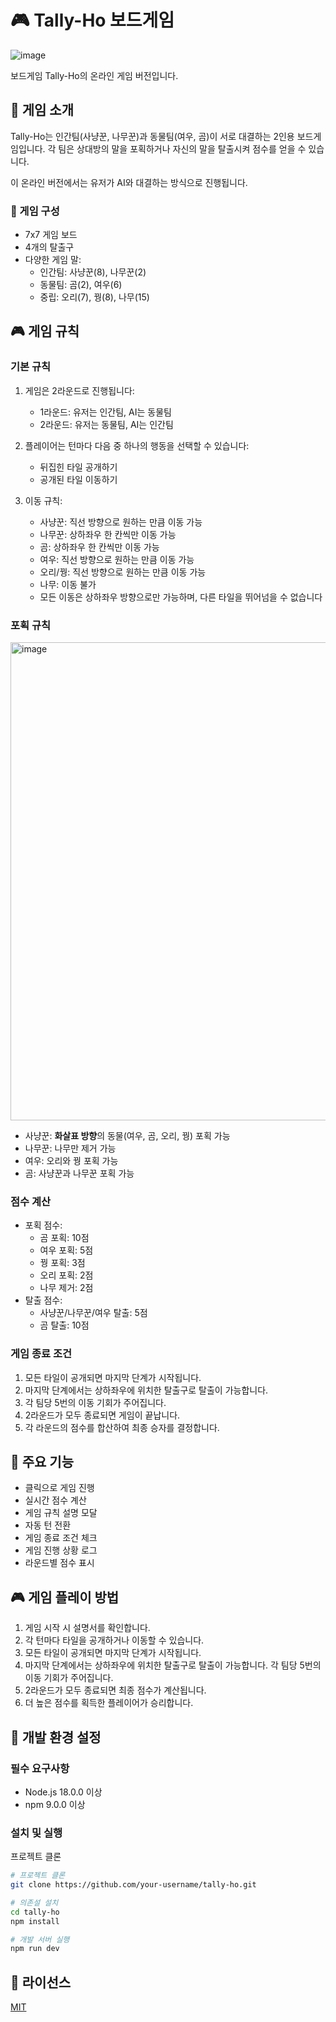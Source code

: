 # 🎮 Tally-Ho 보드게임

![image](https://github.com/user-attachments/assets/b94d4ad6-de06-4625-9fa9-8e1b48583147)

보드게임 Tally-Ho의 온라인 게임 버전입니다.

## 🎯 게임 소개

Tally-Ho는 인간팀(사냥꾼, 나무꾼)과 동물팀(여우, 곰)이 서로 대결하는 2인용 보드게임입니다. 각 팀은 상대방의 말을 포획하거나 자신의 말을 탈출시켜 점수를 얻을 수 있습니다.

이 온라인 버전에서는 유저가 AI와 대결하는 방식으로 진행됩니다.

### 🎲 게임 구성

- 7x7 게임 보드
- 4개의 탈출구
- 다양한 게임 말:
  - 인간팀: 사냥꾼(8), 나무꾼(2)
  - 동물팀: 곰(2), 여우(6)
  - 중립: 오리(7), 꿩(8), 나무(15)

## 🎮 게임 규칙

### 기본 규칙

1. 게임은 2라운드로 진행됩니다:

   - 1라운드: 유저는 인간팀, AI는 동물팀
   - 2라운드: 유저는 동물팀, AI는 인간팀

2. 플레이어는 턴마다 다음 중 하나의 행동을 선택할 수 있습니다:

   - 뒤집힌 타일 공개하기
   - 공개된 타일 이동하기

3. 이동 규칙:
   - 사냥꾼: 직선 방향으로 원하는 만큼 이동 가능
   - 나무꾼: 상하좌우 한 칸씩만 이동 가능
   - 곰: 상하좌우 한 칸씩만 이동 가능
   - 여우: 직선 방향으로 원하는 만큼 이동 가능
   - 오리/꿩: 직선 방향으로 원하는 만큼 이동 가능
   - 나무: 이동 불가
   - 모든 이동은 상하좌우 방향으로만 가능하며, 다른 타일을 뛰어넘을 수 없습니다

### 포획 규칙

<img width="765" alt="image" src="https://github.com/user-attachments/assets/ce82e631-9ad7-4ebc-a6f5-c94ec076b696" />

- 사냥꾼: **화살표 방향**의 동물(여우, 곰, 오리, 꿩) 포획 가능
- 나무꾼: 나무만 제거 가능
- 여우: 오리와 꿩 포획 가능
- 곰: 사냥꾼과 나무꾼 포획 가능

### 점수 계산

- 포획 점수:
  - 곰 포획: 10점
  - 여우 포획: 5점
  - 꿩 포획: 3점
  - 오리 포획: 2점
  - 나무 제거: 2점
- 탈출 점수:
  - 사냥꾼/나무꾼/여우 탈출: 5점
  - 곰 탈출: 10점

### 게임 종료 조건

1. 모든 타일이 공개되면 마지막 단계가 시작됩니다.
2. 마지막 단계에서는 상하좌우에 위치한 탈출구로 탈출이 가능합니다.
3. 각 팀당 5번의 이동 기회가 주어집니다.
4. 2라운드가 모두 종료되면 게임이 끝납니다.
5. 각 라운드의 점수를 합산하여 최종 승자를 결정합니다.

## 🎯 주요 기능

- 클릭으로 게임 진행
- 실시간 점수 계산
- 게임 규칙 설명 모달
- 자동 턴 전환
- 게임 종료 조건 체크
- 게임 진행 상황 로그
- 라운드별 점수 표시

## 🎮 게임 플레이 방법

1. 게임 시작 시 설명서를 확인합니다.
2. 각 턴마다 타일을 공개하거나 이동할 수 있습니다.
3. 모든 타일이 공개되면 마지막 단계가 시작됩니다.
4. 마지막 단계에서는 상하좌우에 위치한 탈출구로 탈출이 가능합니다. 각 팀당 5번의 이동 기회가 주어집니다.
5. 2라운드가 모두 종료되면 최종 점수가 계산됩니다.
6. 더 높은 점수를 획득한 플레이어가 승리합니다.

## 🚀 개발 환경 설정

### 필수 요구사항

- Node.js 18.0.0 이상
- npm 9.0.0 이상

### 설치 및 실행

프로젝트 클론

```bash
# 프로젝트 클론
git clone https://github.com/your-username/tally-ho.git
```

```bash
# 의존설 설치
cd tally-ho
npm install
```

```bash
# 개발 서버 실행
npm run dev
```

## 📝 라이선스

[MIT](LICENSE)
